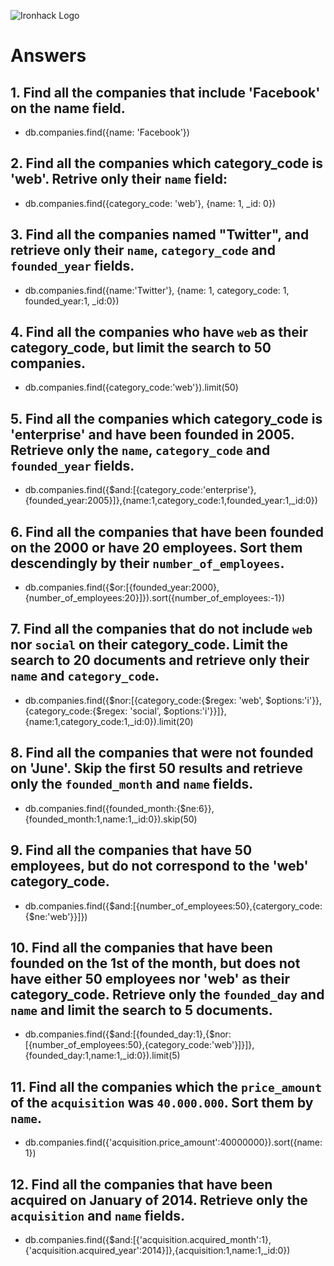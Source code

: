![Ironhack Logo](https://i.imgur.com/1QgrNNw.png)

# Answers

## 1. Find all the companies that include 'Facebook' on the **name** field.

 - db.companies.find({name: 'Facebook'})
 
 ## 2. Find all the companies which **category_code** is 'web'. Retrive only their `name` field:

 - db.companies.find({category_code: 'web'}, {name: 1, _id: 0})

## 3. Find all the companies named "Twitter", and retrieve only their `name`, `category_code` and `founded_year` fields.

- db.companies.find({name:'Twitter'}, {name: 1, category_code: 1, founded_year:1, _id:0})

## 4. Find all the companies who have `web` as their **category_code**, but limit the search to 50 companies.

- db.companies.find({category_code:'web'}).limit(50)

## 5. Find all the companies which **category_code** is 'enterprise' and have been founded in 2005. Retrieve only the `name`, `category_code` and `founded_year` fields.

- db.companies.find({$and:[{category_code:'enterprise'},{founded_year:2005}]},{name:1,category_code:1,founded_year:1,_id:0})

## 6. Find all the companies that have been **founded** on the 2000 or have 20 **employees**. Sort them descendingly by their `number_of_employees`.

- db.companies.find({$or:[{founded_year:2000},{number_of_employees:20}]}).sort({number_of_employees:-1})

## 7. Find all the companies that do not include `web` nor `social` on their **category_code**. Limit the search to 20 documents and retrieve only their `name` and `category_code`.

- db.companies.find({$nor:[{category_code:{$regex: 'web', $options:'i'}},{category_code:{$regex: 'social', $options:'i'}}]},{name:1,category_code:1,_id:0}).limit(20)

## 8. Find all the companies that were not **founded** on 'June'. Skip the first 50 results and retrieve only the `founded_month` and `name` fields.

- db.companies.find({founded_month:{$ne:6}},{founded_month:1,name:1,_id:0}).skip(50)

## 9. Find all the companies that have 50 employees, but do not correspond to the 'web' **category_code**. 

- db.companies.find({$and:[{number_of_employees:50},{catergory_code:{$ne:'web'}}]})

## 10. Find all the companies that have been founded on the 1st of the month, but does not have either 50 employees nor 'web' as their **category_code**. Retrieve only the `founded_day` and `name` and limit the search to 5 documents.

- db.companies.find({$and:[{founded_day:1},{$nor:[{number_of_employees:50},{category_code:'web'}]}]},{founded_day:1,name:1,_id:0}).limit(5)

## 11. Find all the companies which the `price_amount` of the `acquisition` was **`40.000.000`**. Sort them by `name`.

- db.companies.find({'acquisition.price_amount':40000000}).sort({name:1})

## 12. Find all the companies that have been acquired on January of 2014. Retrieve only the `acquisition` and `name` fields.

- db.companies.find({$and:[{'acquisition.acquired_month':1},{'acquisition.acquired_year':2014}]},{acquisition:1,name:1,_id:0})